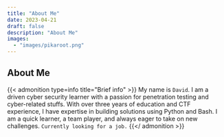 ```yaml
---
title: "About Me"
date: 2023-04-21
draft: false
description: "About Me"
images:
  - "images/pikaroot.png"
---
```


## About Me

{{< admonition type=info title="Brief info" >}}
My name is `David`. I am a driven cyber security learner with a passion for penetration testing and cyber-related stuffs. With over three years of education and CTF experience, I have expertise in building solutions using Python and Bash. I am a quick learner, a team player, and always eager to take on new challenges. `Currently looking for a job.`
{{</ admonition >}}
